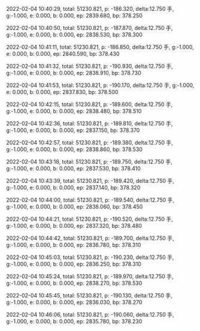 2022-02-04 10:40:29, total: 51230.821, p: -186.320, delta:12.750 手, g:-1.000, e: 0.000, b: 0.000, ep: 2839.680, bp: 378.250

2022-02-04 10:40:50, total: 51230.821, p: -187.870, delta:12.750 手, g:-1.000, e: 0.000, b: 0.000, ep: 2838.530, bp: 378.300

2022-02-04 10:41:11, total: 51230.821, p: -186.850, delta:12.750 手, g:-1.000, e: 0.000, b: 0.000, ep: 2840.590, bp: 378.430

2022-02-04 10:41:32, total: 51230.821, p: -190.930, delta:12.750 手, g:-1.000, e: 0.000, b: 0.000, ep: 2838.910, bp: 378.730

2022-02-04 10:41:53, total: 51230.821, p: -190.170, delta:12.750 手, g:-1.000, e: 0.000, b: 0.000, ep: 2837.830, bp: 378.500

2022-02-04 10:42:15, total: 51230.821, p: -189.600, delta:12.750 手, g:-1.000, e: 0.000, b: 0.000, ep: 2838.480, bp: 378.510

2022-02-04 10:42:36, total: 51230.821, p: -189.810, delta:12.750 手, g:-1.000, e: 0.000, b: 0.000, ep: 2837.150, bp: 378.370

2022-02-04 10:42:57, total: 51230.821, p: -189.380, delta:12.750 手, g:-1.000, e: 0.000, b: 0.000, ep: 2838.860, bp: 378.530

2022-02-04 10:43:18, total: 51230.821, p: -189.750, delta:12.750 手, g:-1.000, e: 0.000, b: 0.000, ep: 2837.530, bp: 378.410

2022-02-04 10:43:39, total: 51230.821, p: -189.420, delta:12.750 手, g:-1.000, e: 0.000, b: 0.000, ep: 2837.140, bp: 378.320

2022-02-04 10:44:00, total: 51230.821, p: -189.540, delta:12.750 手, g:-1.000, e: 0.000, b: 0.000, ep: 2838.060, bp: 378.450

2022-02-04 10:44:21, total: 51230.821, p: -190.520, delta:12.750 手, g:-1.000, e: 0.000, b: 0.000, ep: 2837.320, bp: 378.480

2022-02-04 10:44:42, total: 51230.821, p: -189.700, delta:12.750 手, g:-1.000, e: 0.000, b: 0.000, ep: 2836.780, bp: 378.310

2022-02-04 10:45:03, total: 51230.821, p: -190.230, delta:12.750 手, g:-1.000, e: 0.000, b: 0.000, ep: 2836.250, bp: 378.310

2022-02-04 10:45:24, total: 51230.821, p: -189.970, delta:12.750 手, g:-1.000, e: 0.000, b: 0.000, ep: 2838.270, bp: 378.530

2022-02-04 10:45:45, total: 51230.821, p: -190.130, delta:12.750 手, g:-1.000, e: 0.000, b: 0.000, ep: 2836.030, bp: 378.270

2022-02-04 10:46:06, total: 51230.821, p: -190.060, delta:12.750 手, g:-1.000, e: 0.000, b: 0.000, ep: 2835.780, bp: 378.230